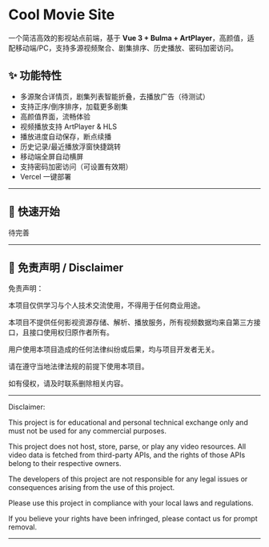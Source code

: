 # Cool Movie Site

一个简洁高效的影视站点前端，基于 **Vue 3 + Bulma + ArtPlayer**，高颜值，适配移动端/PC，支持多源视频聚合、剧集排序、历史播放、密码加密访问。

## ✨ 功能特性

- 多源聚合详情页，剧集列表智能折叠，去播放广告（待测试）
- 支持正序/倒序排序，加载更多剧集
- 高颜值界面，流畅体验
- 视频播放支持 ArtPlayer & HLS
- 播放进度自动保存，断点续播
- 历史记录/最近播放浮窗快捷跳转
- 移动端全屏自动横屏
- 支持密码加密访问（可设置有效期）
- Vercel 一键部署

---

## 🚀 快速开始

待完善

---

## 🛑 免责声明 / Disclaimer

免责声明：

本项目仅供学习与个人技术交流使用，不得用于任何商业用途。

本项目不提供任何影视资源存储、解析、播放服务，所有视频数据均来自第三方接口，且接口使用权归原作者所有。

用户使用本项目造成的任何法律纠纷或后果，均与项目开发者无关。

请在遵守当地法律法规的前提下使用本项目。


如有侵权，请及时联系删除相关内容。


---

Disclaimer:

This project is for educational and personal technical exchange only and must not be used for any commercial purposes.

This project does not host, store, parse, or play any video resources. All video data is fetched from third-party APIs, and the rights of those APIs belong to their respective owners.

The developers of this project are not responsible for any legal issues or consequences arising from the use of this project.

Please use this project in compliance with your local laws and regulations.


If you believe your rights have been infringed, please contact us for prompt removal.


---
